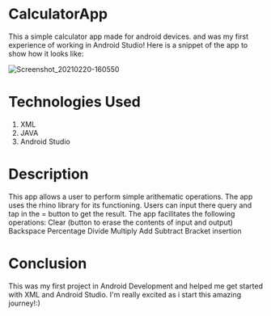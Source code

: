 # CalculatorApp
This a simple calculator app made for android devices. and was my first experience of working in Android Studio! Here is a snippet of the app to show how it looks like:

![Screenshot_20210220-160550](https://user-images.githubusercontent.com/69216934/108603725-9fb81d00-73cf-11eb-9fb9-90380e747fe4.jpg)


# Technologies Used

1. XML
2. JAVA
3. Android Studio

# Description

This app allows a user to perform simple arithematic operations. The app uses the rhino library for its functioning. Users can input there query and tap in the = button to get the result. The app facilitates the following operations:
Clear (button to erase the contents of input and output)
Backspace
Percentage
Divide
Multiply
Add
Subtract
Bracket insertion

# Conclusion

This was my first project in Android Development and helped me get started with XML and Android Studio. I'm really excited as i start this amazing journey!:)

